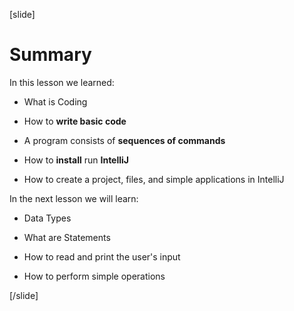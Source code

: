 [slide]
# Summary

In this lesson we learned: 

- What is Coding

- How to **write basic code**

- A program consists of **sequences of commands**

- How to **install** run **IntelliJ**

- How to create a project, files, and simple applications in IntelliJ

In the next lesson we will learn:

- Data Types

- What are Statements

- How to read and print the user's input

- How to perform simple operations

[/slide]